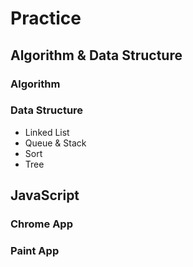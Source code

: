 # Practice

## Algorithm & Data Structure

### Algorithm

### Data Structure

- Linked List
- Queue & Stack
- Sort
- Tree

## JavaScript

### Chrome App

### Paint App
